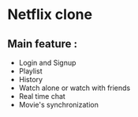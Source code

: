 # Netflix clone

## Main feature :

- Login and Signup
- Playlist
- History
- Watch alone or watch with friends
- Real time chat
- Movie's synchronization
